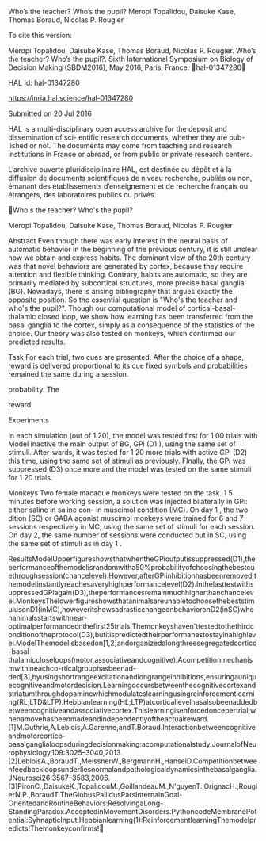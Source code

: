 Who’s the teacher? Who’s the pupil?
Meropi Topalidou, Daisuke Kase, Thomas Boraud, Nicolas P. Rougier

To cite this version:

Meropi Topalidou, Daisuke Kase, Thomas Boraud, Nicolas P. Rougier. Who’s the teacher? Who’s
the pupil?. Sixth International Symposium on Biology of Decision Making (SBDM2016), May 2016,
Paris, France. ￿hal-01347280￿

HAL Id: hal-01347280

https://inria.hal.science/hal-01347280

Submitted on 20 Jul 2016

HAL is a multi-disciplinary open access
archive for the deposit and dissemination of sci-
entific research documents, whether they are pub-
lished or not. The documents may come from
teaching and research institutions in France or
abroad, or from public or private research centers.

L’archive ouverte pluridisciplinaire HAL, est
destinée au dépôt et à la diffusion de documents
scientifiques de niveau recherche, publiés ou non,
émanant des établissements d’enseignement et de
recherche français ou étrangers, des laboratoires
publics ou privés.

Who's the teacher?
Who's the pupil?

Meropi Topalidou, Daisuke Kase, Thomas Boraud, Nicolas P. Rougier

Abstract Even though there was early interest in the neural basis of automatic behavior in the beginning of the
previous century, it is still unclear how we obtain and express habits. The dominant view of the 20th century was that
novel behaviors are generated by cortex, because they require attention and flexible thinking. Contrary, habits are
automatic, so they are primarily mediated by subcortical structures, more precise basal ganglia (BG). Nowadays, there is
arising bibliography that argues exactly the opposite position. So the essential question is "Who's the teacher and who's
the pupil?". Though our computational model of cortical-basal-thalamic closed loop, we show how learning has been
transferred from the basal ganglia to the cortex, simply as a consequence of the statistics of the choice. Our
theory was also tested on monkeys, which confirmed our predicted results.

Task For each trial, two cues are
presented. After the choice of a shape,
reward is delivered proportional to its
cue
fixed
symbols and probabilities remained the
same during a session.

probability. The

reward

Experiments

In each simulation (out of 1 20), the model was tested first for 1 00 trials with
Model
inactive the main output of BG, GPi (D1 ), using the same set of stimuli. After-wards, it was
tested for 1 20 more trials with active GPi (D2) this time, using the same set of stimuli as
previously. FInally, the GPi was suppressed (D3) once more and the model was tested on
the same stimuli for 1 20 trials.

Monkeys Two female macaque monkeys were tested on the task. 1 5 minutes before
working session, a solution was injected bilaterally in GPi: either saline in saline con-
in muscimol condition (MC). On day 1 , the two
dition (SC) or GABA agonist muscimol
monkeys were trained for 6 and 7 sessions respectively in MC; using the same set of stimuli
for each session. On day 2, the same number of sessions were conducted but in SC, using
the same set of stimuli as in day 1 .

ResultsModelUpperfigureshowsthatwhentheGPioutputissuppressed(D1),theperformanceofthemodelisrandomwitha50%probabilityofchoosingthebestcuethroughsession(chancelevel).However,afterGPiinhibitionhasbeenremoved,themodelinstantlyreachesaveryhighperformancelevel(D2).InthelasttestwithsuppressedGPiagain(D3),theperformancesremainmuchhigherthanchancelevel.MonkeysThelowerfigureshowsthatanimalsareunabletochoosethebeststimulusonD1(inMC),howeveritshowsadrasticchangeonbehavioronD2(inSC)whenanimalsstartswithnear-optimalperformanceonthefirst25trials.Themonkeyshaven'ttestedtothethirdconditionoftheprotocol(D3),butitispredictedtheirperformanestostayinahighlevel.ModelThemodelisbasedon[1,2]andorganizedalongthreesegregatedcortico-basal-thalamiccloseloops(motor,associativeandcognitive).Acompetitionmechanismwithineachco-rticalgrouphasbeenad-ded[3],byusingshortrangeexcitationandlongrangeinhibitions,ensuringauniquecognitiveandmotordecision.Learningoccursbetweenthecognitivecortexandstriatumthroughdopaminewhichmodulateslearningusingreinforcementlearning(RL;LTD&LTP).Hebbianlearning(HL;LTP)atcorticallevelhasalsobeenaddedbetweencognitiveandassociativecortex.Thislearningisenforcedoncepertrial,whenamovehasbeenmadeandindependentlyoftheactualreward.[1]M.Guthrie,A.Leblois,A.Garenne,andT.Boraud.Interactionbetweencognitiveandmotorcortico-basalganglialoopsduringdecisionmaking:acomputationalstudy.JournalofNeurophysiology,109:3025–3040,2013.[2]LebloisA.,BoraudT.,MeissnerW.,BergmannH.,HanselD.Competitionbetweenfeedbackloopsunderliesnormalandpathologicaldynamicsinthebasalganglia.JNeurosci26:3567–3583,2006.[3]PironC.,DaisukeK.,TopalidouM.,GoillandeauM.,N'guyenT.,OrignacH.,RougierN.P.,BoraudT.TheGlobusPallidusParsInternainGoal-OrientedandRoutineBehaviors:ResolvingaLong-StandingParadox.AcceptedinMovementDisorders.PythoncodeMembranePotential:SyhnapticInput:Hebbianlearning(1):ReinforcementlearningThemodelpredicts!Themonkeyconfirms!